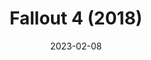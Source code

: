 ---
layout: post
tags: 
date: 2023-02-08
title: Fallout 4 (2018)
developer: Bethesda
card-image: 10
card-offset: 65
banner-image: 5
banner-offset: 5
---